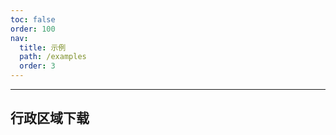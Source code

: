 ```yaml
---
toc: false
order: 100
nav:
  title: 示例
  path: /examples
  order: 3
---
```


---

## 行政区域下载

<code src="./regionDownload/index.tsx" compact defaultShowCode></code>
